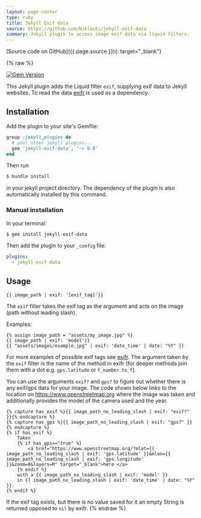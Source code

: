 ```yaml
---
layout: page-center
type: ruby
title: Jekyll Exif data
source: https://github.com/NiklasEi/jekyll-exif-data
summary: Jekyll plugin to access image exif data via liquid filters.
---
```


[Source code on GitHub]({{ page.source }}){: target="_blank"}

{% raw %}

[![Gem Version](https://badge.fury.io/rb/jekyll-exif-data.svg)](https://badge.fury.io/rb/jekyll-exif-data)

This Jekyll plugin adds the Liquid filter `exif`, supplying exif data to Jekyll websites. To read the data [exifr](https://github.com/remvee/exifr) is used as a dependency.

## Installation

Add the plugin to your site's Gemfile:
```ruby
group :jekyll_plugins do
  # your other jekyll plugins...
  gem 'jekyll-exif-data', '~> 0.0'
end
```

Then run
```bash
$ bundle install
```
in your jekyll project directory. The dependency of the plugin is also automatically installed by this command.

### Manual installation
In your terminal:
```bash
$ gem install jekyll-exif-data
```

Then add the plugin to your `_config` file:
```yml
plugins:
  - jekyll-exif-data
```


## Usage
```liquid
{{ image_path | exif: '[exif_tag]'}}
```

The `exif` filter takes the exif tag as the argument and acts on the image (path without leading slash).

Examples:
```liquid
{% assign image_path = "assets/my_image.jpg" %}
{{ image_path | exif: 'model'}}
{{ "assets/images/example.jpg" | exif: 'date_time' | date: "%Y" }}
```

For more examples of possible exif tags see [exifr](https://github.com/remvee/exifr). The argument taken by the `exif` filter is the name of the method in exifr (for deeper methods join them with a dot e.g. `gps.latitude` or `f_number.to_f`).

You can use the arguments `exif?` and `gps?` to figure out whether there is any exif/gps data for your image. The code shown below links to the location on https://www.openstreetmap.org where the image was taken and additionally provides the model of the camera used and the year.
```liquid
{% capture has_exif %}{{ image_path_no_leading_slash | exif: "exif?" }}{% endcapture %}
{% capture has_gps %}{{ image_path_no_leading_slash | exif: "gps?" }}{% endcapture %}
{% if has_exif %}
    Taken
    {% if has_gps=="true" %}
        <a href="https://www.openstreetmap.org/?mlat={{ image_path_no_leading_slash | exif: 'gps.latitude' }}&mlon={{ image_path_no_leading_slash | exif: 'gps.longitude' }}&zoom=8&layers=M" target="_blank">here </a>
    {% endif %}
    with a {{ image_path_no_leading_slash | exif: 'model' }}
    in {{ image_path_no_leading_slash | exif: 'date_time' | date: "%Y" }}.
{% endif %}
```

If the exif tag exists, but there is no value saved for it an empty String is returned opposed to `nil` by exifr.
{% endraw %}